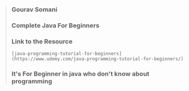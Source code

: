 > ### Gourav Somani
> ### Complete Java For Beginners
> ### Link to the Resource
> `[java-programming-tutorial-for-beginners](https://www.udemy.com/java-programming-tutorial-for-beginners/)`
> ### It's For Beginner in java who don't know about programming
